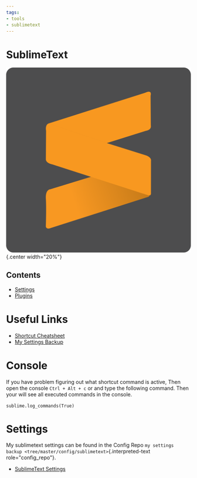 ```yaml
---
tags:
- tools
- sublimetext
---
```

#  SublimeText

![](img/logo.svg){.center width="20%"}

## Contents

- [Settings](settings.md)
- [Plugins](plugins.md)

# Useful Links

- [Shortcut Cheatsheet](docs/sublimecheatsheet.pdf)
- [My Settings Backup]({{config_repo_folder}}/config/sublimetext)

# Console

If you have problem figuring out what shortcut command is active, Then open the console `Ctrl + Alt + c` or and type the following command. Then your will see all executed commands in the console.

```
sublime.log_commands(True)
```

# Settings

My sublimetext settings can be found in the Config Repo `my settings backup <tree/master/config/sublimetext>`{.interpreted-text role="config_repo"}.

- [SublimeText Settings](settings.md)
